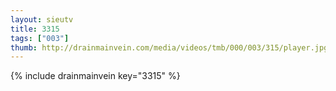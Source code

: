```yaml
--- 
layout: sieutv
title: 3315
tags: ["003"]
thumb: http://drainmainvein.com/media/videos/tmb/000/003/315/player.jpg
---
```

{% include drainmainvein key="3315" %} 
